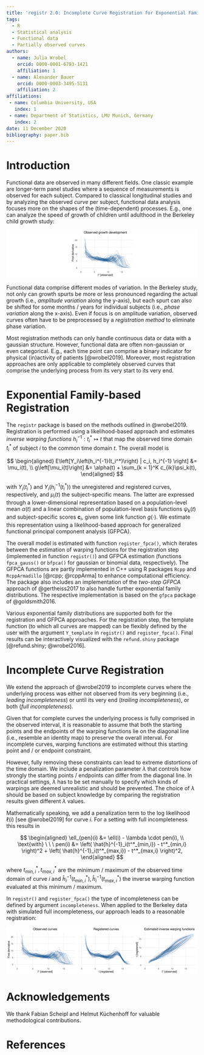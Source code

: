 ```yaml
---
title: 'registr 2.0: Incomplete Curve Registration for Exponential Family Functional Data'
tags:
  - R
  - Statistical analysis
  - Functional data
  - Partially observed curves
authors:
  - name: Julia Wrobel
    orcid: 0000-0001-6783-1421
    affiliation: 1
  - name: Alexander Bauer
    orcid: 0000-0003-3495-5131
    affiliation: 2
affiliations:
 - name: Columbia University, USA
   index: 1
 - name: Department of Statistics, LMU Munich, Germany
   index: 2
date: 11 December 2020
bibliography: paper.bib
---
```


# Introduction

Functional data are observed in many different fields.
One classic example are longer-term panel studies where a sequence of measurements
is observed for each subject.
Compared to classical longitudinal studies and by analyzing the
observed _curve_ per subject, functional data analysis focuses more
on the shapes of the (time-dependent) processes.
E.g., one can analyze the speed of growth of children until adulthood
in the Berkeley child growth study:

![\label{fig:data}](figures/1_data.png)

Functional data comprise different modes of variation.
In the Berkeley study, not only can growth spurts be more or less pronounced
regarding the actual growth (i.e., _amplitude variation_ along the y-axis), but each spurt
can also be shifted for some months / years for individual subjects (i.e., _phase variation_ along the x-axis).
Even if focus is on amplitude variation, observed curves often have to be
preprocessed by a _registration method_ to eliminate phase variation.

Most registration methods can only handle continuous data or data with a gaussian
structure. However, functional data are often non-gaussian or even categorical.
E.g., each time point can comprise a binary indicator for physical (in)activity
of patients [@wrobel2019].
Moreover, most registration approaches are only applicable to completely observed curves that
comprise the underlying process from its very start to its very end.

# Exponential Family-based Registration

The `registr` package is based on the methods outlined in @wrobel2019.
Registration is performed using a likelihood-based approach and estimates
_inverse warping functions_ $h_i^{-1}: t_i^* \mapsto t$ that map the observed
time domain $t_i^*$ of subject $i$ to the common time domain $t$.
The overall model is

$$
\begin{aligned}
E\left[Y_i\left(h_i^{-1}(t_i^*)\right) | c_i, h_i^{-1} \right] &= \mu_i(t), \\
g\left[\mu_i(t)\right] &= \alpha(t) + \sum_{k = 1}^K c_{ik}\psi_k(t),
\end{aligned}
$$

with $Y_i\left(t_i^*\right)$ and $Y_i\left(h_i^{-1}(t_i^*)\right)$ the unregistered and registered curves, respectively,
and $\mu_i(t)$ the subject-specific means.
The latter are expressed through a lower-dimensional representation based on
a population-level mean $\alpha(t)$ and a linear combination of population-level basis functions $\psi_k(t)$
and subject-specific scores $\boldsymbol{c}_i$, given some link function $g(\cdot)$.
We estimate this representation using a likelihood-based
approach for generalized functional principal component analysis (GFPCA).

The overall model is estimated with function `register_fpca()`, which iterates 
between the estimation of warping
functions for the registration step (implemented in function `registr()`)
and GFPCA estimation (functions `fpca_gauss()` or `bfpca()` for gaussian or binomial data, respectively).
The GFPCA functions are partly implemented in C++ using R packages `Rcpp` and `RcppArmadillo` [@rcpp; @rcppArma]
to enhance computational efficiency.
The package also includes an implementation of the _two-step GFPCA_ approach
of @gertheiss2017 to also handle further exponential family distributions.
The respective implementation is based on the `gfpca` package of @goldsmith2016.

Various exponential family distributions are supported both for the registration and GFPCA approaches.
For the registration step, the template function (to which all curves are mapped)
can be flexibly defined by the user with the argument `Y_template` in `registr()` and `register_fpca()`.
Final results can be interactively visualized with the `refund.shiny` package [@refund.shiny; @wrobel2016]. 

# Incomplete Curve Registration

We extend the approach of @wrobel2019 to
incomplete curves where the underlying process was either not observed
from its very beginning (i.e., _leading incompleteness_) or until its very end
(_trailing incompleteness_), or both (_full incompleteness_).

Given that for complete curves the underlying process is fully comprised in the observed
interval, it is reasonable to assume that both the starting points and the
endpoints of the warping functions lie on the diagonal line (i.e., resemble an identity map) to preserve the overall interval.
For incomplete curves, warping functions are estimated without this
starting point and / or endpoint constraint.

However, fully removing these constraints can lead to extreme distortions
of the time domain.
We include a penalization parameter $\lambda$ that controls how strongly
the starting points / endpoints can differ from the diagonal line.
In practical settings, $\lambda$ has to be set manually to specify which kinds of
warpings are deemed unrealistic and should be prevented.
The choice of $\lambda$ should be based on subject knowledge by comparing
the registration results given different $\lambda$ values.

Mathematically speaking, we add a penalization term to the log likelihood $\ell(i)$ [see @wrobel2019]
for curve $i$. For a setting with full incompleteness this results in

$$
\begin{aligned}
\ell_{pen}(i) &= \ell(i) - \lambda \cdot pen(i), \\
\text{with} \ \ \ 
pen(i) &= \left( \hat{h}^{-1}_i(t^*_{min,i}) - t^*_{min,i} \right)^2 +
\left( \hat{h}^{-1}_i(t^*_{max,i}) - t^*_{max,i} \right)^2,
\end{aligned}
$$

where $t^*_{min,i},t^*_{max,i}$ are the minimum / maximum of the observed time domain of curve $i$ and
$\hat{h}^{-1}_i(t^*_{min,i}), \hat{h}^{-1}_i(t^*_{max,i})$ the inverse warping function evaluated at this
minimum / maximum.

In `registr()` and `register_fpca()` the type of incompleteness can be defined
by argument `incompleteness`.
When applied to the Berkeley data with simulated full incompleteness,
our approach leads to a reasonable registration:

![\label{fig:registration}](figures/2_registration.png)

# Acknowledgements

We thank Fabian Scheipl and Helmut Küchenhoff for valuable methodological contributions.

# References